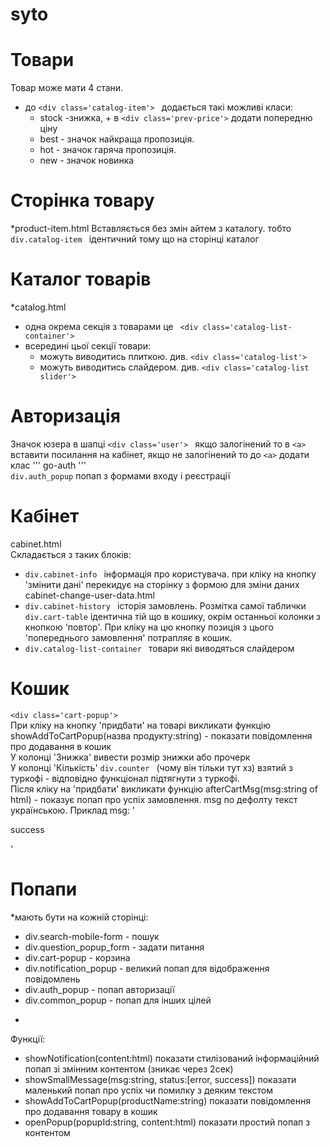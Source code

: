 # syto
# Товари
Товар може мати 4 стани.
* до  ```<div class='catalog-item'> ``` додається такі можливі класи:  
  - stock -знижка, + в ```<div class='prev-price'>``` додати попередню ціну
  -  best - значок найкраща пропозиція. 
  -  hot - значок гаряча пропозиція. 
  -  new - значок новинка
# Сторінка товару
*product-item.html 
Вставляється без змін айтем з каталогу. тобто ```div.catalog-item ``` ідентичний тому що на сторінці каталог

# Каталог товарів
  *catalog.html
  - одна окрема секція з товарами це ``` <div class='catalog-list-container'>```
  - всередині цьої секції товари:
    - можуть виводитись плиткою. див. ```<div class='catalog-list'> ```
    - можуть виводитись слайдером. див. ```<div class='catalog-list slider'> ```
# Авторизація
Значок юзера в шапці ```<div class='user'> ``` якщо залогінений то в ```<a>``` вставити посилання на кабінет, якщо не залогінений то до ```<a>``` додати клас ''' go-auth '''  
``` div.auth_popup ``` попап з формами входу і реєстрації
# Кабінет
cabinet.html  
Складається з таких блоків:
- ```div.cabinet-info ``` інформація про користувача. при кліку на кнопку 'змінити дані' перекидує на сторінку з формою для зміни даних cabinet-change-user-data.html 
- ```div.cabinet-history ``` історія замовлень. Розмітка самої таблички ``` div.cart-table``` ідентична тій що в кошику, окрім останньої колонки з кнопкою 'повтор'. При кліку на цю кнопку позиція з цього 'попереднього замовлення' потрапляє в кошик.
- ```div.catalog-list-container ``` товари які виводяться слайдером
# Кошик
```<div class='cart-popup'> ```  
При кліку на кнопку 'придбати' на товарі викликати функцію showAddToCartPopup(назва продукту:string) - показати повідомлення про додавання в кошик  
У колонці 'Знижка' вивести розмір знижки або прочерк  
У колонці 'Кількість' ```div.counter ``` (чому він тільки тут хз) взятий з туркофі - відповідно функціонал підтягнути з туркофі.  
Після кліку на 'придбати' викликати функцію afterCartMsg(msg:string of html) - показує попап про успіх замовлення. msg по дефолту текст українською. Приклад msg: '<p>success</p>'
# Попапи
*мають бути на кожній сторінці:
- div.search-mobile-form - пошук
- div.question_popup_form -  задати питання
- div.cart-popup - корзина
- div.notification_popup - великий попап для відображення повідомлень
- div.auth_popup - попап авторизації
- div.common_popup - попап для інших цілей
*
Функції:
- showNotification(content:html) показати стилізований інформаційний попап зі змінним контентом (зникає через 2сек)
- showSmallMessage(msg:string, status:[error, success]) показати маленький попап про успіх чи помилку з деяким текстом
- showAddToCartPopup(productName:string) показати повідомлення про додавання товару в кошик
- openPopup(popupId:string, content:html) показати простий попап з контентом 


